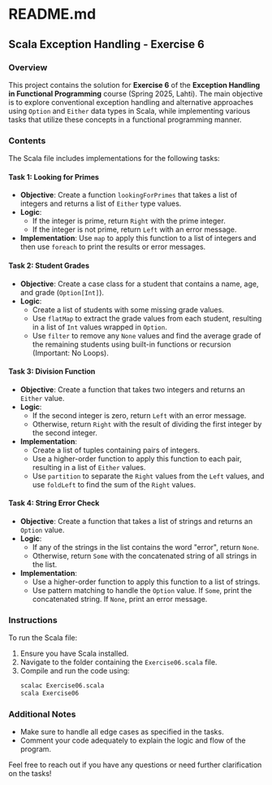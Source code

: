 # README.md

## Scala Exception Handling - Exercise 6

### Overview
This project contains the solution for **Exercise 6** of the **Exception Handling in Functional Programming** course (Spring 2025, Lahti). The main objective is to explore conventional exception handling and alternative approaches using `Option` and `Either` data types in Scala, while implementing various tasks that utilize these concepts in a functional programming manner.

### Contents
The Scala file includes implementations for the following tasks:

#### Task 1: Looking for Primes
- **Objective**: Create a function `lookingForPrimes` that takes a list of integers and returns a list of `Either` type values.
- **Logic**: 
  - If the integer is prime, return `Right` with the prime integer.
  - If the integer is not prime, return `Left` with an error message.
- **Implementation**: Use `map` to apply this function to a list of integers and then use `foreach` to print the results or error messages.

#### Task 2: Student Grades
- **Objective**: Create a case class for a student that contains a name, age, and grade (`Option[Int]`).
- **Logic**: 
  - Create a list of students with some missing grade values.
  - Use `flatMap` to extract the grade values from each student, resulting in a list of `Int` values wrapped in `Option`.
  - Use `filter` to remove any `None` values and find the average grade of the remaining students using built-in functions or recursion (Important: No Loops).

#### Task 3: Division Function
- **Objective**: Create a function that takes two integers and returns an `Either` value.
- **Logic**: 
  - If the second integer is zero, return `Left` with an error message.
  - Otherwise, return `Right` with the result of dividing the first integer by the second integer.
- **Implementation**: 
  - Create a list of tuples containing pairs of integers.
  - Use a higher-order function to apply this function to each pair, resulting in a list of `Either` values.
  - Use `partition` to separate the `Right` values from the `Left` values, and use `foldLeft` to find the sum of the `Right` values.

#### Task 4: String Error Check
- **Objective**: Create a function that takes a list of strings and returns an `Option` value.
- **Logic**: 
  - If any of the strings in the list contains the word "error", return `None`.
  - Otherwise, return `Some` with the concatenated string of all strings in the list.
- **Implementation**: 
  - Use a higher-order function to apply this function to a list of strings.
  - Use pattern matching to handle the `Option` value. If `Some`, print the concatenated string. If `None`, print an error message.

### Instructions
To run the Scala file:

1. Ensure you have Scala installed.
2. Navigate to the folder containing the `Exercise06.scala` file.
3. Compile and run the code using:
   ```bash
   scalac Exercise06.scala
   scala Exercise06
   ```

### Additional Notes
- Make sure to handle all edge cases as specified in the tasks.
- Comment your code adequately to explain the logic and flow of the program.

Feel free to reach out if you have any questions or need further clarification on the tasks!
